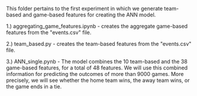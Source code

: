 This folder pertains to the first experiment in which we generate team-based and game-based features 
for creating the ANN model. 

1.) aggregating_game_features.ipynb - creates the aggregate game-based features from the "events.csv" file.

2.) team_based.py - creates the team-based features from the "events.csv" file.

3.) ANN_single.pynb - The model combines the 10 team-based and the 38 game-based features, for a total of 48 features. We will use this combined information for predicting the outcomes of more than 9000 games. More precisely, we will see whether the home team wins, the away team wins, or the game ends in a tie.
